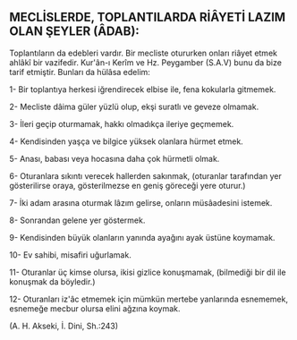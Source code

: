 ## MECLİSLERDE, TOPLANTILARDA RİÂYETİ LAZIM OLAN ŞEYLER (ÂDAB):

Toplantıların da edebleri vardır. Bir mecliste oturur­ken onları riâyet etmek ahlâkî bir vazifedir. Kur'ân-ı Kerîm ve Hz. Peygamber (S.A.V) bunu da bize tarif et­miştir. Bunları da hülâsa edelim:

1- Bir toplantıya herkesi iğrendirecek elbise ile, fena kokularla gitmemek.

2- Mecliste dâima güler yüzlü olup, ekşi suratlı ve ge­veze olmamak.

3- İleri geçip oturmamak, hakkı olmadıkça ileriye geç­memek.

4- Kendisinden yaşça ve bilgice yüksek olanlara hür­met etmek.

5- Anası, babası veya hocasına daha çok hürmetli ol­mak.

6- Oturanlara sıkıntı verecek hallerden sakınmak, (oturanlar tarafından yer gösterilirse oraya, gösterilmez­se en geniş göreceği yere oturur.)

7- İki adam arasına oturmak lâzım gelirse, onların müsâadesini istemek.

8- Sonrandan gelene yer göstermek.

9- Kendisinden büyük olanların yanında ayağını ayak üstüne koymamak.

10- Ev sahibi, misafiri uğurlamak.

11- Oturanlar üç kimse olursa, ikisi gizlice konuşma­mak, (bilmediği bir dil ile konuşmak da böyledir.)

12- Oturanları iz'âc etmemek için mümkün mertebe yanlarında esnememek, esnemeğe mecbur olursa elini ağzına koymak.

(A. H. Akseki, İ. Dini, Sh.:243)
